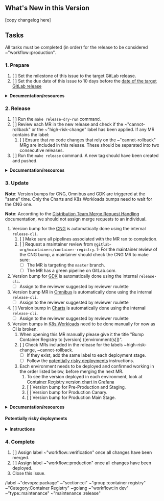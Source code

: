 <!--
Please use the following format for the issue title:

Release Version vX.Y.Z-gitlab

Example:

Release Version v2.7.7-gitlab
-->

## What's New in this Version

<!--
* Copy the changelog description from https://gitlab.com/gitlab-org/container-registry/-/blob/master/CHANGELOG.md that corresponds to this release, adjusting the headers to `###` for the version diff and `####` for the change categories.

Example:

### [3.43.0](https://gitlab.com/gitlab-org/container-registry/compare/v3.42.0-gitlab...v3.43.0-gitlab) (2022-05-20)


#### Bug Fixes

* gracefully handle missing manifest revisions during imports ([bc7c43f](https://gitlab.com/gitlab-org/container-registry/commit/bc7c43f30d8aba8f2edf2ca741b366614d9234c3))


#### Features

* add ability to check/log whether FIPS crypto has been enabled ([1ac2454](https://gitlab.com/gitlab-org/container-registry/commit/1ac2454ac9dc7eeca5d9b555e0f1e6830fa66439))
* add support for additional gardener media types ([10153f8](https://gitlab.com/gitlab-org/container-registry/commit/10153f8df9a147806084aaff0f95a9d9536bbbe5))
-->

[copy changelog here]

## Tasks

All tasks must be completed (in order) for the release to be considered ~"workflow::production".

### 1. Prepare

1. [ ] Set the milestone of this issue to the target GitLab release.
1. [ ] Set the due date of this issue to 10 days before the [date of the target GitLab release](https://about.gitlab.com/releases/#upcoming-releases)

<details>
<summary><b>Documentation/resources</b></summary>

The due date is set to 10 days before the targeted GitLab release date to create a buffer of 5 days before the merge deadline.
See [Product Development Timeline](https://about.gitlab.com/handbook/engineering/workflow/#product-development-timeline) for more information about the GitLab release timings.

</details>

### 2. Release

1. [ ] Run the `make release-dry-run` command.
1. [ ] Review each MR in the new release and check if the ~"cannot-rollback" or the ~"high-risk-change" label has been applied. If any MR contains the label:
   1. [ ] Ensure that _no_ code changes that rely on the ~"cannot-rollback" MRg are included in this release. These should be separated into two consecutive releases.
1. [ ] Run the `make release` command. A new tag should have been created and pushed.

<details>
<summary><b>Documentation/resources</b></summary>

The release documentation can be found [here](https://gitlab.com/gitlab-org/container-registry/-/blob/master/CONTRIBUTING.md#releases).

</details>


### 3. Update

**Note:** Version bumps for CNG, Omnibus and GDK are triggered at the "same" time.
Only the Charts and K8s Workloads bumps need to wait for the CNG one.

**Note:** According to the [Distribution Team Merge Request Handling](https://about.gitlab.com/handbook/engineering/development/enablement/distribution/merge_requests.html#assigning-merge-requests) documentation, we should not assign merge requests to an individual.

1. Version bump for the [CNG](https://gitlab.com/gitlab-org/build/CNG/-/merge_requests) is automatically done using the internal `release-cli`.
   1. [ ] Make sure all pipelines associated with the MR ran to completion.
   1. [ ] Request a maintainer review from `@gitlab-org/maintainers/container-registry`.
   1· For the maintainer review of the CNG bump, a maintainer should check the CNG MR to make sure:
      - [ ] The MR is targeting the `master` branch.
      - [ ] The MR has a green pipeline on GitLab.com.
1. Version bump for [GDK](https://gitlab.com/gitlab-org/gitlab-development-kit/-/merge_requests) is automatically done using the internal `release-cli`.
   - [ ] Assign to the reviewer suggested by reviewer roulette
1. Version bump MR in [Omnibus](https://gitlab.com/gitlab-org/omnibus-gitlab/-/merge_requests) is automatically done using the internal `release-cli`.
   - [ ] Assign to the reviewer suggested by reviewer roulette
1. [ ] Version bump in [Charts](https://gitlab.com/groups/gitlab-org/charts/-/merge_requests) is automatically done using the internal `release-cli`.
   - [ ] Assign to the reviewer suggested by reviewer roulette
1. Version bumps in [K8s Workloads](https://gitlab.com/gitlab-com/gl-infra/k8s-workloads/gitlab-com/-/merge_requests) need to be done manually for now as CI is broken.
   1. When opening this MR manually please give it the title "Bump Container Registry to [version] ([environment(s)])".
   1. [ ] Check MRs included in the release for the labels ~high-risk-change, ~cannot-rollback.
      - [ ] If they exist, add the same label to each deployment stage.
      - [ ] Follow the [potentially risky deployments](#potentially-risky-deployments) instructions.
   1. Each environment needs to be deployed and confirmed working in the order listed below, before merging the next MR.
      1. To see the version deployed in each environment, look at [Container Registry version chart in Grafana](https://dashboards.gitlab.net/goto/F44DoeCIg?orgId=1)
      1. [ ] Version bump for Pre-Production and Staging.
      1. [ ] Version bump for Production Canary.
      1. [ ] Version bump for Production Main Stage.

<details>
<summary><b>Documentation/resources</b></summary>

  1. Version bump in [CNG](https://gitlab.com/gitlab-org/build/CNG) is automatically done using the internal `release-cli`.
     An MR should be found open on the [CNG MR page](https://gitlab.com/gitlab-org/build/CNG/-/merge_requests) after manually triggering the `version-bump:cng` job.
     If opening this MR manually please give it the title "Bump Container Registry to [version]".
  1. If you encounter any issues when merging CNG MR, request help by following the [distribution MR workflow](https://about.gitlab.com/handbook/engineering/development/enablement/systems/distribution/merge_requests.html).
  1. If opening MR for Omnibus manually, please give it the title "Bump Container Registry to [version]".

</details>

#### Potentially risky deployments

<details>
<summary><b>Instructions</b></summary>

1. Add the following instructions to each deployment MR.

   - [ ] Version bump for Pre-Production and Staging.
     - [ ] Check the [`#qa-staging` Slack channel](https://gitlab.slack.com/archives/CBS3YKMGD) for `staging end-to-end tests passed!`. Make sure the corresponding pipeline started _after_ the registry deployment completed. Otherwise, wait for the next one.
     - [ ] Check [logs](https://nonprod-log.gitlab.net/goto/f3fbccdb9dea6805ff5bbf1e0144a04e) for errors.
     - [ ] Check [metrics dashboard](https://dashboards.gitlab.net/d/registry-main/registry-overview?orgId=1&var-PROMETHEUS_DS=Global&var-environment=gstg&var-stage=main).
   - [ ] Version bump for Production Canary.
     - [ ] Check the [`#qa-production` Slack channel](https://gitlab.slack.com/archives/CCNNKFP8B) for `canary end-to-end tests passed!`.
     - [ ] Check [logs](https://log.gprd.gitlab.net/goto/9a66e350-fea0-11ed-a017-0d32180b1390) for errors (`json.stage: cny`).
     - [ ] Check [metrics dashboard](https://dashboards.gitlab.net/d/registry-main/registry-overview?orgId=1&var-PROMETHEUS_DS=Global&var-environment=gprd&var-stage=cny).
   - [ ] Version bump for Production Main Stage.
     - [ ] Check the [`#qa-production` Slack channel](https://gitlab.slack.com/archives/CCNNKFP8B) for `production end-to-end tests passed!`. Make sure the corresponding pipeline started _after_ the registry deployment completed. Otherwise, wait for the next one.
     - [ ] Check [logs](https://log.gprd.gitlab.net/goto/7dc6f73d5dd4cc4bebcd4af3b767cae4) for errors.
     - [ ] Check [metrics dashboard](https://dashboards.gitlab.net/d/registry-main/registry-overview?orgId=1&var-PROMETHEUS_DS=Global&var-environment=gprd&var-stage=main).

2. Let the assignee SRE know about these changes.

</details>

### 4. Complete

1. [ ] Assign label ~"workflow::verification" once all changes have been merged.
1. [ ] Assign label ~"workflow::production" once all changes have been deployed.
1. Close this issue.

/label ~"devops::package" ~"section::ci" ~"group::container registry" ~"Category:Container Registry" ~golang ~"workflow::in dev" ~"type::maintenance" ~"maintenance::release"
